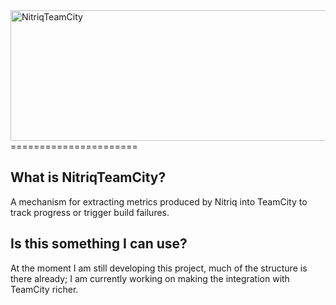 <img src="https://raw.github.com/RichardSlater/NitriqTeamCity/master/assets/logo.png" alt="NitriqTeamCity" width="609" height="209">
======================

What is NitriqTeamCity?
-----------------------

A mechanism for extracting metrics produced by Nitriq into TeamCity to track progress or trigger build failures.

Is this something I can use?
----------------------------

At the moment I am still developing this project, much of the structure is there already; I am currently working on making the integration with TeamCity richer.